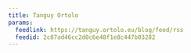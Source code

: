```yaml
---
title: Tanguy Ortolo
params:
  feedlink: https://tanguy.ortolo.eu/blog/feed/rss
  feedid: 2c87ad46cc2d0c6e48f1e8c447b03282
---
```

